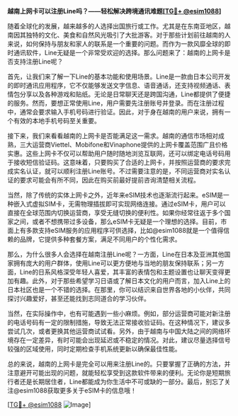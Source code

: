 **越南上网卡可以注册Line吗？——轻松解决跨境通讯难题[[TG💪+ @esim1088](https://t.me/s/esim1088)]**

随着全球化的发展，越来越多的人选择出国旅行或工作。尤其是在东南亚地区，越南因其独特的文化、美食和自然风光吸引了大批游客。对于那些计划前往越南的人来说，如何保持与朋友和家人的联系是一个重要的问题。而作为一款风靡全球的即时通讯软件，Line无疑是一个非常受欢迎的选择。那么问题来了：越南的上网卡是否支持注册Line呢？

首先，让我们来了解一下Line的基本功能和使用场景。Line是一款由日本公司开发的即时通讯应用程序，它不仅能够发送文字信息、语音通话，还支持视频通话、表情包分享以及各种游戏和贴纸。无论是日常聊天还是跨国沟通，Line都提供了便捷的服务。然而，要想正常使用Line，用户需要先注册账号并登录。而在注册过程中，通常会要求输入手机号码进行验证。因此，对于身在越南的用户来说，拥有一个有效的本地手机号码至关重要。

接下来，我们来看看越南的上网卡是否能满足这一需求。越南的通信市场相对成熟，三大运营商Viettel、Mobifone和Vinaphone提供的上网卡覆盖范围广且价格实惠。这些上网卡不仅可以帮助用户随时随地浏览互联网，还可以绑定电话号码用于接收短信验证码。这意味着，只要购买了合适的上网卡，并按照运营商的要求完成实名认证，就可以顺利注册Line账号。不过需要注意的是，不同运营商对实名认证的要求可能会有所不同，因此在购买前最好提前咨询清楚相关流程。

当然，除了传统的实体上网卡之外，近年来eSIM技术也逐渐流行起来。eSIM是一种嵌入式虚拟SIM卡，无需物理插拔即可实现网络连接。通过eSIM卡，用户可以直接在全球范围内切换运营商，享受无缝切换的便利性。如果你经常往返于多个国家之间，或者不想携带过多设备，那么eSIM卡无疑是一个理想的选择。目前，市面上有多款支持eSIM服务的应用程序可供选择，比如@esim1088就是一个值得信赖的品牌，它提供多种套餐方案，满足不同用户的个性化需求。

那么，为什么很多人会选择在越南注册Line呢？一方面，Line在日本及亚洲其他国家拥有庞大的用户群体，使用Line可以更方便地与当地的朋友保持联系；另一方面，Line的日系风格深受年轻人喜爱，其丰富的表情包和主题设置也让聊天变得更加有趣。此外，对于那些希望学习日语或了解日本文化的用户而言，加入Line上的日本社区也是一个不错的选择。在那里，你可以结识来自世界各地的小伙伴，共同探讨兴趣爱好，甚至还能找到志同道合的学习伙伴。

当然，在实际操作中，也有可能遇到一些小麻烦。例如，部分运营商可能对新注册的电话号码有一定的限制措施，导致无法正常接收验证码。在这种情况下，建议多尝试几次，或者更换其他运营商试试看。另外，由于越南与中国大陆之间的网络环境存在一定差异，有时可能会出现延迟或不稳定的情况。对此，建议尽量选择信号较强的区域使用，同时定期检查手机系统更新以确保最佳性能。

总的来说，越南的上网卡是完全可以用来注册Line的。只要掌握了正确的方法，并注意避开可能出现的问题，就能轻松享受到这款软件带来的便利。无论你是短期旅行者还是长期居住者，Line都能成为你生活中不可或缺的一部分。最后，别忘了关注@esim1088获取更多关于eSIM卡的信息哦！

[[TG💪+ @esim1088](https://t.me/s/esim1088) ![Image](https://i.postimg.cc/4NQfJmqS/Snipaste-2025-05-13-00-14-12.png)]